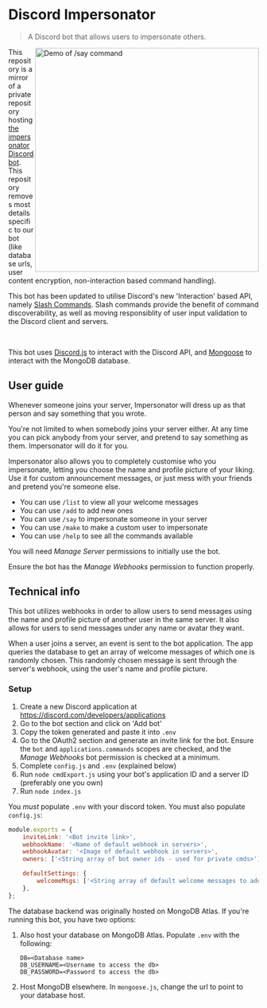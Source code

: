 # Discord Impersonator
> A Discord bot that allows users to impersonate others.

<img src="https://user-images.githubusercontent.com/30045102/132047312-ce7c9ea4-d8e4-4c32-85c4-62dd2bd1624e.gif" alt="Demo of /say command" title="Demo of /say command" width="450px" align="right">

This repository is a mirror of a private repository hosting [the impersonator Discord bot](https://discord.com/api/oauth2/authorize?client_id=749282568733458545&permissions=536898624&scope=bot%20applications.commands). This repository removes most details specific to our bot (like database urls, user content encryption, non-interaction based command handling).

This bot has been updated to utilise Discord's new 'Interaction' based API, namely [Slash Commands](https://discord.com/developers/docs/interactions/application-commands#slash-commands). Slash commands provide the benefit of command discoverability, as well as moving responsiblity of user input validation to the Discord client and servers.

<br clear="right">

This bot uses [Discord.js](https://discord.js.org/#/) to interact with the Discord API, and [Mongoose](https://mongoosejs.com/) to interact with the MongoDB database.

## User guide

Whenever someone joins your server, Impersonator will dress up as that person and say something that you wrote.

You're not limited to when somebody joins your server either. At any time you can pick anybody from your server, and pretend to say something as them. Impersonator will do it for you.

Impersonator also allows you to completely customise who you impersonate, letting you choose the name and profile picture of your liking. Use it for custom announcement messages, or just mess with your friends and pretend you're someone else.

* You can use `/list` to view all your welcome messages
* You can use `/add` to add new ones
* You can use `/say` to impersonate someone in your server
* You can use `/make` to make a custom user to impersonate
* You can use `/help` to see all the commands available

You will need *Manage Server* permissions to initially use the bot.

Ensure the bot has the *Manage Webhooks* permission to function properly.

## Technical info

This bot utilizes webhooks in order to allow users to send messages using the name and profile picture of another user in the same server.
It also allows for users to send messages under any name or avatar they want.

When a user joins a server, an event is sent to the bot application. The app queries the database to get an array of welcome messages of which one is randomly chosen. This randomly chosen message is sent through the server's webhook, using the user's name and profile picture.

### Setup

1. Create a new Discord application at https://discord.com/developers/applications
2. Go to the bot section and click on 'Add bot'
3. Copy the token generated and paste it into `.env`
4. Go to the OAuth2 section and generate an invite link for the bot. Ensure the `bot` and `applications.commands` scopes are checked, and the *Manage Webhooks* bot permission is checked at a minimum.
4. Complete `config.js` and `.env` (explained below)
5. Run `node cmdExport.js` using your bot's application ID and a server ID (preferably one you own)
6. Run `node index.js`

You *must* populate `.env` with your discord token. You must also populate `config.js`:
```js
module.exports = {
    inviteLink: '<Bot invite link>',
    webhookName: '<Name of default webhook in servers>',
    webhookAvatar: '<Image of default webhook in servers>',
    owners: ['<String array of bot owner ids - used for private cmds>'],

    defaultSettings: {
        welcomeMsgs: ['<String array of default welcome messages to add>'],
    },
};
```

The database backend was originally hosted on MongoDB Atlas. If you're running this bot, you have two options:
1. Also host your database on MongoDB Atlas. Populate `.env` with the following:
    ```
    DB=<Database name>
    DB_USERNAME=<Username to access the db>
    DB_PASSWORD=<Password to access the db>
    ```

2. Host MongoDB elsewhere. In `mongoose.js`, change the url to point to your database host.
